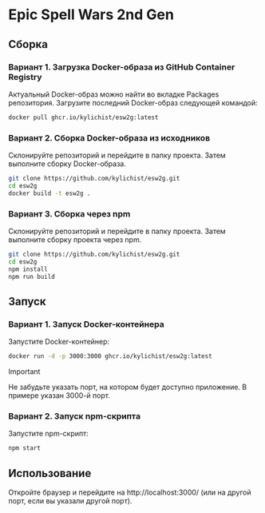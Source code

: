 # Epic Spell Wars 2nd Gen

## Сборка

### Вариант 1. Загрузка Docker-образа из GitHub Container Registry

Актуальный Docker-образ можно найти во вкладке Packages репозитория.
Загрузите последний Docker-образ следующей командой:

```bash
docker pull ghcr.io/kylichist/esw2g:latest
```

### Вариант 2. Сборка Docker-образа из исходников

Склонируйте репозиторий и перейдите в папку проекта.
Затем выполните сборку Docker-образа.

```bash
git clone https://github.com/kylichist/esw2g.git
cd esw2g
docker build -t esw2g .
```

### Вариант 3. Сборка через npm

Склонируйте репозиторий и перейдите в папку проекта.
Затем выполните сборку проекта через npm.

```bash
git clone https://github.com/kylichist/esw2g.git
cd esw2g
npm install
npm run build
```

## Запуск

### Вариант 1. Запуск Docker-контейнера

Запустите Docker-контейнер:

```bash
docker run -d -p 3000:3000 ghcr.io/kylichist/esw2g:latest
```

> [!IMPORTANT]
> Не забудьте указать порт, на котором будет доступно приложение. В примере указан 3000-й порт.

### Вариант 2. Запуск npm-скрипта

Запустите npm-скрипт:

```bash
npm start
```

## Использование

Откройте браузер и перейдите на http://localhost:3000/ (или на другой порт, если вы указали другой порт).
